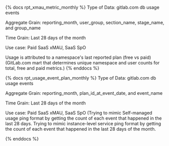 {% docs rpt_xmau_metric_monthly %}
Type of Data: gitlab.com db usage events

Aggregate Grain: reporting_month, user_group, section_name, stage_name, and group_name

Time Grain: Last 28 days of the month

Use case: Paid SaaS xMAU, SaaS SpO

Usage is attributed to a namespace's last reported plan (free vs paid)
(GitLab.com mart that determines unique namespace and user counts for total, free and paid metrics.)
{% enddocs %}

{% docs rpt_usage_event_plan_monthly %}
Type of Data: gitlab.com db usage events

Aggregate Grain: reporting_month, plan_id_at_event_date, and event_name

Time Grain: Last 28 days of the month

Use case: Paid SaaS xMAU, SaaS SpO
(Trying to mimic Self-managed usage ping format by getting the count of each event that happened in the last 28 days.
Trying to mimic instance-level service ping format by getting the count of each event that happened in the last 28 days of the month.

{% enddocs %}
